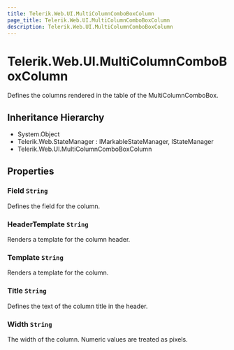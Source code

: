 ```yaml
---
title: Telerik.Web.UI.MultiColumnComboBoxColumn
page_title: Telerik.Web.UI.MultiColumnComboBoxColumn
description: Telerik.Web.UI.MultiColumnComboBoxColumn
---
```


# Telerik.Web.UI.MultiColumnComboBoxColumn

Defines the columns rendered in the table of the MultiColumnComboBox.

## Inheritance Hierarchy

* System.Object
* Telerik.Web.StateManager : IMarkableStateManager, IStateManager
* Telerik.Web.UI.MultiColumnComboBoxColumn

## Properties

###  Field `String`

Defines the field for the column.

###  HeaderTemplate `String`

Renders a template for the column header.

###  Template `String`

Renders a template for the column.

###  Title `String`

Defines the text of the column title in the header.

###  Width `String`

The width of the column. Numeric values are treated as pixels.


